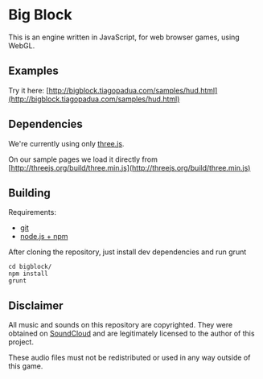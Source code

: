 # Big Block

This is an engine written in JavaScript, for web browser games, using WebGL.

## Examples

Try it here: [http://bigblock.tiagopadua.com/samples/hud.html](http://bigblock.tiagopadua.com/samples/hud.html)

## Dependencies

We're currently using only [three.js](http://threejs.org/).

On our sample pages we load it directly from [http://threejs.org/build/three.min.js](http://threejs.org/build/three.min.js)

## Building
Requirements:
* [git](https://git-scm.com/book/en/v2/Getting-Started-Installing-Git)
* [node.js + npm](https://docs.npmjs.com/getting-started/installing-node)

After cloning the repository, just install dev dependencies and run grunt
```
cd bigblock/
npm install
grunt
```

## Disclaimer

All music and sounds on this repository are copyrighted. They were obtained on [SoundCloud](https://soundcloud.com) and are legitimately licensed to the author of this project.

These audio files must not be redistributed or used in any way outside of this game.

